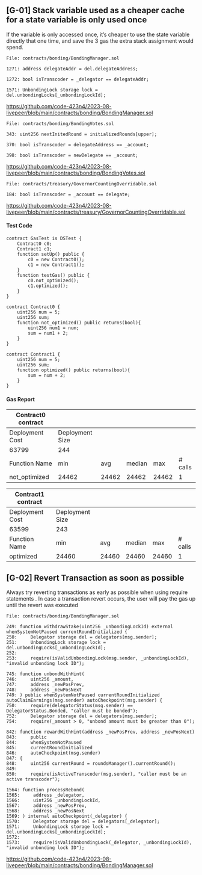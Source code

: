 ## [G-01] Stack variable used as a cheaper cache for a state variable is only used once

If the variable is only accessed once, it’s cheaper to use the state variable directly that one time, and save the 3 gas the extra stack assignment would spend.

    File: contracts/bonding/BondingManager.sol	

    1271: address delegateAddr = del.delegateAddress;

    1272: bool isTranscoder = _delegator == delegateAddr;

    1571: UnbondingLock storage lock = del.unbondingLocks[_unbondingLockId];

https://github.com/code-423n4/2023-08-livepeer/blob/main/contracts/bonding/BondingManager.sol

    File: contracts/bonding/BondingVotes.sol	

    343: uint256 nextInitedRound = initializedRounds[upper];

    370: bool isTranscoder = delegateAddress == _account;

    398: bool isTranscoder = newDelegate == _account;

https://github.com/code-423n4/2023-08-livepeer/blob/main/contracts/bonding/BondingVotes.sol

    File: contracts/treasury/GovernorCountingOverridable.sol	

    184: bool isTranscoder = _account == delegate;

https://github.com/code-423n4/2023-08-livepeer/blob/main/contracts/treasury/GovernorCountingOverridable.sol

#### Test Code

    contract GasTest is DSTest {
        Contract0 c0;
        Contract1 c1;
        function setUp() public {
            c0 = new Contract0();
            c1 = new Contract1();
        }
        function testGas() public {
            c0.not_optimized();
            c1.optimized();
        }
    }

    contract Contract0 {
        uint256 num = 5;
        uint256 sum;
        function not_optimized() public returns(bool){
            uint256 num1 = num;
            sum = num1 + 2;
        }
    }

    contract Contract1 {
        uint256 num = 5;
        uint256 sum;
        function optimized() public returns(bool){
            sum = num + 2;
        }
    }

#### Gas Report

| Contract0 contract                        |                 |       |        |       |         |
|-------------------------------------------|-----------------|-------|--------|-------|---------|
| Deployment Cost                           | Deployment Size |       |        |       |         |
| 63799                                     | 244             |       |        |       |         |
| Function Name                             | min             | avg   | median | max   | # calls |
| not_optimized                             | 24462           | 24462 | 24462  | 24462 | 1       |


| Contract1 contract                        |                 |       |        |       |         |
|-------------------------------------------|-----------------|-------|--------|-------|---------|
| Deployment Cost                           | Deployment Size |       |        |       |         |
| 63599                                     | 243             |       |        |       |         |
| Function Name                             | min             | avg   | median | max   | # calls |
| optimized                                 | 24460           | 24460 | 24460  | 24460 | 1       |

## [G-02] Revert Transaction as soon as possible

Always try reverting transactions as early as possible when using require statements . In case a transaction revert occurs, the user will pay the gas up until the revert was executed

    File: contracts/bonding/BondingManager.sol	

    249: function withdrawStake(uint256 _unbondingLockId) external whenSystemNotPaused currentRoundInitialized {
    250:     Delegator storage del = delegators[msg.sender];
    251:     UnbondingLock storage lock = del.unbondingLocks[_unbondingLockId];
    252: 
    253:     require(isValidUnbondingLock(msg.sender, _unbondingLockId), "invalid unbonding lock ID");

    745: function unbondWithHint(
    746:     uint256 _amount,
    747:     address _newPosPrev,
    748:     address _newPosNext
    749: ) public whenSystemNotPaused currentRoundInitialized autoClaimEarnings(msg.sender) autoCheckpoint(msg.sender) {
    750:     require(delegatorStatus(msg.sender) == DelegatorStatus.Bonded, "caller must be bonded");
    752:     Delegator storage del = delegators[msg.sender];
    754:     require(_amount > 0, "unbond amount must be greater than 0");

    842: function rewardWithHint(address _newPosPrev, address _newPosNext)
    843:     public
    844:     whenSystemNotPaused
    845:     currentRoundInitialized
    846:     autoCheckpoint(msg.sender)
    847: {
    848:     uint256 currentRound = roundsManager().currentRound();
    849: 
    850:     require(isActiveTranscoder(msg.sender), "caller must be an active transcoder");

    1564: function processRebond(
    1565:     address _delegator,
    1566:     uint256 _unbondingLockId,
    1567:     address _newPosPrev,
    1568:     address _newPosNext
    1569: ) internal autoCheckpoint(_delegator) {
    1570:     Delegator storage del = delegators[_delegator];
    1571:     UnbondingLock storage lock = del.unbondingLocks[_unbondingLockId];
    1572: 
    1573:     require(isValidUnbondingLock(_delegator, _unbondingLockId), "invalid unbonding lock ID");

https://github.com/code-423n4/2023-08-livepeer/blob/main/contracts/bonding/BondingManager.sol

